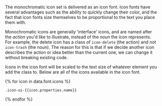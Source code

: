 The monochromatic icon set is delivered as an icon font. Icon fonts have several advantages such as the ability to quickly change their color, and the fact that icon fonts size themselves to be proportional to the text you place them with.

Monochromatic icons are generally 'interface' icons, and are named after the *action* you'd like to illustrate, instead of the *noun* the icon represents. For example, the delete icon has a class of `icon-delete` (the action) and not `icon-trash` (the noun). The reason for this is that if we decide another icon describes the action or idea better than the current one, we can change it without breaking existing code.

Icons in the icon font will be scaled to the text size of whatever element you add the class to. Below are all of the icons available in the icon font.

<div class="block-group block-group-3-up">
{% for icon in data.font.icons %}
<div class="block">
<span class="font-size-4 icon-ui-{{icon.properties.name}}" aria-label="{{icon.properties.name}}"></span>
<p class="trailer-1"><code>.icon-ui-{{icon.properties.name}}</code></p>
</div>
{% endfor %}
</div>
